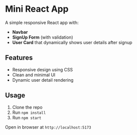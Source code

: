 # Mini React App  

A simple responsive React app with:  
- **Navbar**  
- **SignUp Form** (with validation)  
- **User Card** that dynamically shows user details after signup  

## Features  
- Responsive design using CSS  
- Clean and minimal UI  
- Dynamic user detail rendering  

## Usage  
1. Clone the repo  
2. Run `npm install`  
3. Run `npm start`  

Open in browser at `http://localhost:5173`  
